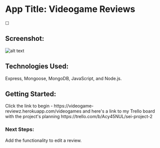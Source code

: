 <h1>App Title: Videogame Reviews</h1>

☐<h2>Screenshot:</h2> ![alt text](https://imgur.com/QInZCTQ.png)

<h2>Technologies Used:</h2> Express, Mongoose, MongoDB, JavaScript, and Node.js.

<h2>Getting Started:</h2> Click the link to begin - https://videogame-reviewz.herokuapp.com/videogames and here's a link to my Trello board with the project's planning https://trello.com/b/Acy45NUL/sei-project-2

<h3>Next Steps:</h3> Add the functionality to edit a review.